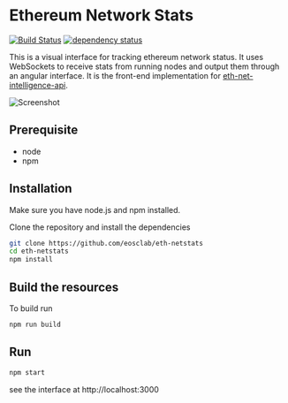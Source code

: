 Ethereum Network Stats
============
[![Build Status][travis-image]][travis-url] [![dependency status][dep-image]][dep-url]

This is a visual interface for tracking ethereum network status. It uses WebSockets to receive stats from running nodes and output them through an angular interface. It is the front-end implementation for [eth-net-intelligence-api](https://github.com/cubedro/eth-net-intelligence-api).

![Screenshot](https://raw.githubusercontent.com/eosclab/eth-netstats/master/src/images/screenshot.jpg?v=0.0.6 "Screenshot")

## Prerequisite
* node
* npm

## Installation
Make sure you have node.js and npm installed.

Clone the repository and install the dependencies

```bash
git clone https://github.com/eosclab/eth-netstats
cd eth-netstats
npm install
```

## Build the resources

To build run
```bash
npm run build
```

## Run

```bash
npm start
```

see the interface at http://localhost:3000

[travis-image]: https://travis-ci.org/eosclab/eth-netstats.svg
[travis-url]: https://travis-ci.org/eosclab/eth-netstats
[dep-image]: https://david-dm.org/eosclab/eth-netstats.svg
[dep-url]: https://david-dm.org/eosclab/eth-netstats

